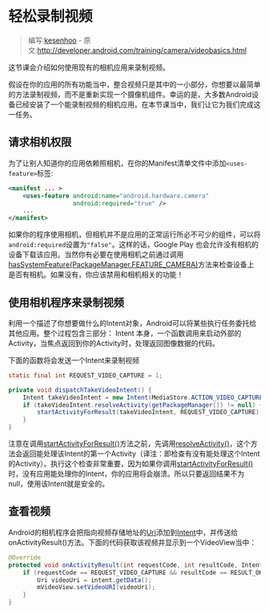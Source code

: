 # 轻松录制视频

> 编写:[kesenhoo](https://github.com/kesenhoo) - 原文:<http://developer.android.com/training/camera/videobasics.html>

这节课会介绍如何使用现有的相机应用来录制视频。

假设在你的应用的所有功能当中，整合视频只是其中的一小部分，你想要以最简单的方法录制视频，而不是重新实现一个摄像机组件。幸运的是，大多数Android设备已经安装了一个能录制视频的相机应用。在本节课当中，我们让它为我们完成这一任务。

## 请求相机权限

为了让别人知道你的应用依赖照相机，在你的Manifest清单文件中添加`<uses-feature>`标签:

```xml
<manifest ... >
    <uses-feature android:name="android.hardware.camera"
                  android:required="true" />
    ...
</manifest>
```

如果你的程序使用相机，但相机并不是应用的正常运行所必不可少的组件，可以将`android:required`设置为`"false"`。这样的话，Google Play 也会允许没有相机的设备下载该应用。当然你有必要在使用相机之前通过调用<a href="http://developer.android.com/reference/android/content/pm/PackageManager.html#hasSystemFeature(java.lang.String)">hasSystemFeature(PackageManager.FEATURE_CAMERA)</a>方法来检查设备上是否有相机。如果没有，你应该禁用和相机相关的功能！

## 使用相机程序来录制视频

利用一个描述了你想要做什么的Intent对象，Android可以将某些执行任务委托给其他应用。整个过程包含三部分： Intent 本身，一个函数调用来启动外部的 Activity，当焦点返回到你的Activity时，处理返回图像数据的代码。

下面的函数将会发送一个Intent来录制视频

```java
static final int REQUEST_VIDEO_CAPTURE = 1;

private void dispatchTakeVideoIntent() {
    Intent takeVideoIntent = new Intent(MediaStore.ACTION_VIDEO_CAPTURE);
    if (takeVideoIntent.resolveActivity(getPackageManager()) != null) {
        startActivityForResult(takeVideoIntent, REQUEST_VIDEO_CAPTURE);
    }
}
```

注意在调用<a href="http://developer.android.com/reference/android/app/Activity.html#startActivityForResult(android.content.Intent, int)">startActivityForResult()</a>方法之前，先调用<a href="http://developer.android.com/reference/android/content/Intent.html#resolveActivity(android.content.pm.PackageManager)">resolveActivity()</a>，这个方法会返回能处理该Intent的第一个Activity（译注：即检查有没有能处理这个Intent的Activity）。执行这个检查非常重要，因为如果你调用<a href="http://developer.android.com/reference/android/app/Activity.html#startActivityForResult(android.content.Intent, int)">startActivityForResult()</a>时，没有应用能处理你的Intent，你的应用将会崩溃。所以只要返回结果不为null，使用该Intent就是安全的。


## 查看视频

Android的相机程序会把指向视频存储地址的[Uri](http://developer.android.com/reference/android/net/Uri.html)添加到[Intent](http://developer.android.com/reference/android/content/Intent.html)中，并传送给<a herf="http://developer.android.com/reference/android/app/Activity.html#onActivityResult(int, int, android.content.Intent)">onActivityResult()</a>方法。下面的代码获取该视频并显示到一个VideoView当中：

```java
@Override
protected void onActivityResult(int requestCode, int resultCode, Intent data) {
    if (requestCode == REQUEST_VIDEO_CAPTURE && resultCode == RESULT_OK) {
        Uri videoUri = intent.getData();
        mVideoView.setVideoURI(videoUri);
    }
}
```
